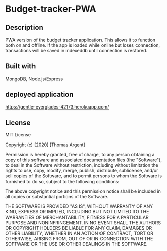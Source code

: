 # Budget-tracker-PWA

## Description
PWA version of the budget tracker application. This allows it to function both on and offline. If the app is loaded while online but loses connection, transactions will be saved in indexeddb until connection is restored. 

## Built with
MongoDB, Node.js/Express

## deployed application
https://gentle-everglades-42173.herokuapp.com/

## License
MIT License

Copyright (c) [2020] [Thomas Argent]

Permission is hereby granted, free of charge, to any person obtaining a copy of this software and associated documentation files (the "Software"), to deal in the Software without restriction, including without limitation the rights to use, copy, modify, merge, publish, distribute, sublicense, and/or sell copies of the Software, and to permit persons to whom the Software is furnished to do so, subject to the following conditions:

The above copyright notice and this permission notice shall be included in all copies or substantial portions of the Software.

THE SOFTWARE IS PROVIDED "AS IS", WITHOUT WARRANTY OF ANY KIND, EXPRESS OR IMPLIED, INCLUDING BUT NOT LIMITED TO THE WARRANTIES OF MERCHANTABILITY, FITNESS FOR A PARTICULAR PURPOSE AND NONINFRINGEMENT. IN NO EVENT SHALL THE AUTHORS OR COPYRIGHT HOLDERS BE LIABLE FOR ANY CLAIM, DAMAGES OR OTHER LIABILITY, WHETHER IN AN ACTION OF CONTRACT, TORT OR OTHERWISE, ARISING FROM, OUT OF OR IN CONNECTION WITH THE SOFTWARE OR THE USE OR OTHER DEALINGS IN THE SOFTWARE.